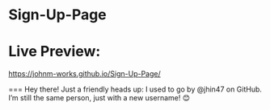 # Sign-Up-Page

# Live Preview:

https://johnm-works.github.io/Sign-Up-Page/

===
Hey there! Just a friendly heads up: I used to go by @jhin47 on GitHub. I’m still the same person, just with a new username! 😊
